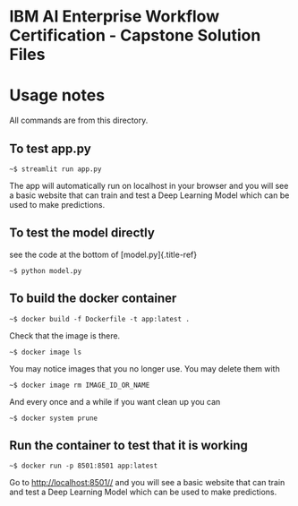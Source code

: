 # IBM AI Enterprise Workflow Certification - Capstone Solution Files


Usage notes
===========

All commands are from this directory.

To test app.py
--------------

``` {.bash}
~$ streamlit run app.py
```

The app will automatically run on localhost in your browser and you will see a basic website that can
train and test a Deep Learning Model which can be used to make predictions.

To test the model directly
--------------------------

see the code at the bottom of [model.py]{.title-ref}

``` {.bash}
~$ python model.py
```

To build the docker container
-----------------------------

``` {.bash}
~$ docker build -f Dockerfile -t app:latest .
```

Check that the image is there.

``` {.bash}
~$ docker image ls
```

You may notice images that you no longer use. You may delete them with

``` {.bash}
~$ docker image rm IMAGE_ID_OR_NAME
```

And every once and a while if you want clean up you can

``` {.bash}
~$ docker system prune
```


Run the container to test that it is working
--------------------------------------------

``` {.bash}
~$ docker run -p 8501:8501 app:latest
```

Go to <http://localhost:8501//> and  you will see a basic website that can
train and test a Deep Learning Model which can be used to make predictions.
